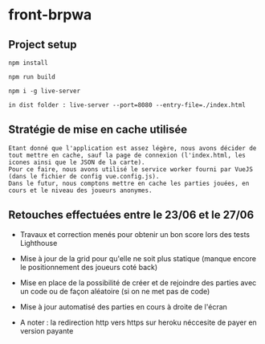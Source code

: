 # front-brpwa

## Project setup
```
npm install

npm run build

npm i -g live-server 

in dist folder : live-server --port=8080 --entry-file=./index.html
```

## Stratégie de mise en cache utilisée
```
Etant donné que l'application est assez légère, nous avons décider de tout mettre en cache, sauf la page de connexion (l'index.html, les icones ainsi que le JSON de la carte).
Pour ce faire, nous avons utilisé le service worker fourni par VueJS (dans le fichier de config vue.config.js).
Dans le futur, nous comptons mettre en cache les parties jouées, en cours et le niveau des joueurs anonymes.
```

## Retouches effectuées entre le 23/06 et le 27/06

* Travaux et correction menés pour obtenir un bon score lors des tests Lighthouse
* Mise à jour de la grid pour qu'elle ne soit plus statique (manque encore le positionnement des joueurs coté back)
* Mise en place de la possibilité de créer et de rejoindre des parties avec un code ou de façon aléatoire (si on ne met pas de code)
* Mise à jour automatisé des parties en cours à droite de l'écran
  
* A noter : la redirection http vers https sur heroku néccesite de payer en version payante 
